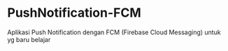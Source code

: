 # PushNotification-FCM
Aplikasi Push Notification dengan FCM (Firebase Cloud Messaging) untuk yg baru belajar
